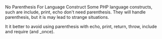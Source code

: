 No Parenthesis For Language Construct
Some PHP language constructs, such are include, print, echo don't need parenthesis. They will handle parenthesis, but it is may lead to strange situations. 

It it better to avoid using parenthesis with echo, print, return, throw, include and require (and _once). 